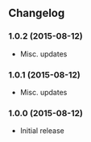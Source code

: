 ## Changelog

### 1.0.2 (2015-08-12)

* Misc. updates

### 1.0.1 (2015-08-12)

* Misc. updates

### 1.0.0 (2015-08-12)

* Initial release